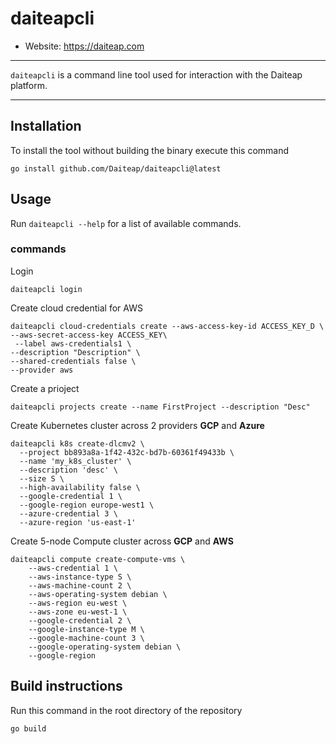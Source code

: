 # daiteapcli

- Website: https://daiteap.com


----

`daiteapcli` is a command line tool used for interaction with the Daiteap platform.

----

## Installation

To install the tool without building the binary execute this command

```
go install github.com/Daiteap/daiteapcli@latest
```

## Usage

Run `daiteapcli --help` for a list of available commands.

### commands
Login
```shell
daiteapcli login
```

Create cloud credential for AWS
```shell
daiteapcli cloud-credentials create --aws-access-key-id ACCESS_KEY_D \
--aws-secret-access-key ACCESS_KEY\
 --label aws-credentials1 \
--description "Description" \
--shared-credentials false \
--provider aws
```

Create a prioject
```shell
daiteapcli projects create --name FirstProject --description "Desc"
```

Create Kubernetes cluster across 2 providers **GCP** and **Azure**
```shell
daiteapcli k8s create-dlcmv2 \ 
  --project bb893a8a-1f42-432c-bd7b-60361f49433b \
  --name 'my_k8s_cluster' \
  --description 'desc' \
  --size S \
  --high-availability false \
  --google-credential 1 \
  --google-region europe-west1 \
  --azure-credential 3 \ 
  --azure-region 'us-east-1'
```

Create 5-node Compute cluster across **GCP** and **AWS**
```shell
daiteapcli compute create-compute-vms \
    --aws-credential 1 \
    --aws-instance-type S \
    --aws-machine-count 2 \
    --aws-operating-system debian \
    --aws-region eu-west \
    --aws-zone eu-west-1 \
    --google-credential 2 \
    --google-instance-type M \
    --google-machine-count 3 \
    --google-operating-system debian \
    --google-region 
```

## Build instructions

Run this command in the root directory of the repository

```
go build
```

